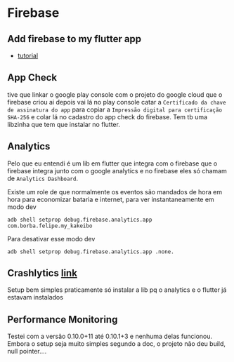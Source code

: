 # Firebase

## Add firebase to my flutter app

- [tutorial](https://firebase.google.com/docs/flutter/setup?platform=android)

## App Check

tive que linkar o google play console com o projeto do google cloud que o firebase criou
ai depois vai lá no play console catar a `Certificado da chave de assinatura do app` para copiar a `Impressão digital para certificação SHA-256` e colar lá no cadastro do app check do firebase.
Tem tb uma libzinha que tem que instalar no flutter.

## Analytics

Pelo que eu entendi é um lib em flutter que integra com o firebase que o firebase integra junto com o google analytics e no firebase eles só chamam de `Analytics Dashboard`.

Existe um role de que normalmente os eventos são mandados de hora em hora para economizar bataria e internet, para ver instantaneamente em modo dev

```console
adb shell setprop debug.firebase.analytics.app com.borba.felipe.my_kakeibo
```

Para desativar esse modo dev

```console
adb shell setprop debug.firebase.analytics.app .none.
```

## Crashlytics [link](https://firebase.google.com/docs/crashlytics/get-started?platform=flutter)
Setup bem simples praticamente só instalar a lib pq o analytics e o flutter já estavam instalados

## Performance Monitoring
Testei com a versão 0.10.0+11 até 0.10.1+3 e nenhuma delas funcionou. Embora o setup seja muito simples segundo a doc, o projeto não deu build, null pointer....